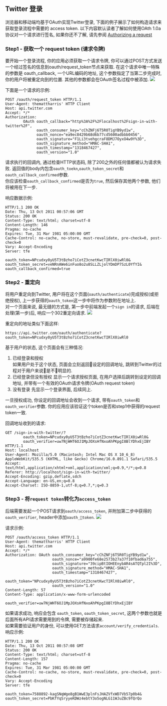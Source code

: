 ## Twitter 登录
浏览器和移动端均基于OAuth实现Twitter登录, 下面的例子展示了如何构造请求来获取登录流程中需要的 access token.
以下内容默认读者了解如何使用OAth 1.0a 协议对一个请求进行签名, 如果你还不了解, 请先参阅 [Authorizing a request](https://dev.twitter.com/oauth/overview/authorizing-requests)

### Step1 - 获取一个 request token (请求令牌)
要开始一个登录流程, 你的应用必须获取一个请求令牌, 你可以通过POST方式发送一个经过签名的信息到oauth/request_token节点来获取.
在这个请求中唯一特殊的参数是 oauth_callback, 一个URL编码的地址, 这个参数指定了当第二步完成时, 你的用户将被重定向到的位置. 其他的参数都会在OAuth签名过程中被添加.
![](https://g.twimg.com/dev/sites/default/files/images_documentation/sign-in-oauth-1_0.png)

下面是一个请求的示例:
```
POST /oauth/request_token HTTP/1.1
User-Agent: themattharris' HTTP Client
Host: api.twitter.com
Accept: */*
Authorization:
        OAuth oauth_callback="http%3A%2F%2Flocalhost%2Fsign-in-with-twitter%2F",
              oauth_consumer_key="cChZNFj6T5R0TigYB9yd1w",
              oauth_nonce="ea9ec8429b68d6b77cd5600adbbb0456",
              oauth_signature="F1Li3tvehgcraF8DMJ7OyxO4w9Y%3D",
              oauth_signature_method="HMAC-SHA1",
              oauth_timestamp="1318467427",
              oauth_version="1.0"
```
请求执行的回调内, 通过检查HTTP状态码, 除了200之外的任何值都被认为请求失败. 返回值的body内包含`oauth_toekn`,`oauth_token_secret`和`oauth_callback_confirmed`参数.  
你应该检查`oauth_callback_confirmed`是否为`true`, 然后保存其他两个参数, 他们将被用在下一步.

响应数据示例:
```
HTTP/1.1 200 OK
Date: Thu, 13 Oct 2011 00:57:06 GMT
Status: 200 OK
Content-Type: text/html; charset=utf-8
Content-Length: 146
Pragma: no-cache
Expires: Tue, 31 Mar 1981 05:00:00 GMT
Cache-Control: no-cache, no-store, must-revalidate, pre-check=0, post-check=0
Vary: Accept-Encoding
Server: tfe

oauth_token=NPcudxy0yU5T3tBzho7iCotZ3cnetKwcTIRlX0iwRl0&
oauth_token_secret=veNRnAWe6inFuo8o2u8SLLZLjolYDmDP7SzL0YfYI&
oauth_callback_confirmed=true
```

### Step2 - 重定向
将用户重定向到Twitter, 用户将在这个页面(`oauth/authenticate`)完成授权(或拒绝授权), 上一步获得的`oauth_token`这一步中将作为参数附在地址上.  
对一个页面来说, 最无缝的方式是, 第一步中前端发起一个`sign in`的请求, 后端在处理(第一步)后, 响应一个302重定向请求.
![](https://g.twimg.com/dev/sites/default/files/images_documentation/sign-in-oauth-2_0.png)

重定向的地址类似下面这样:
```
https://api.twitter.com/oauth/authenticate?oauth_token=NPcudxy0yU5T3tBzho7iCotZ3cnetKwcTIRlX0iwRl0
```
基于用户的状态, 这个页面会有三种情况:  
1. 已经登录和授权  
    如果用户处于这个状态, 页面会立刻返回设定的回调地址, 跳转到Twitter的过程对于用户来说是不明显的.
2. 已经登录但没有授权
    显示一个请求授权页面, 在用户选择后跳转到设定的回调地址, 并带有一个有效的OAuth请求令牌(OAuth request token)
3. 没有登录
    先显示一个登录界面, 后续同上.

一旦授权成功, 你设定的回调地址会收到一个请求, 带有`oauth_token`和`oauth_verifier`参数. 你的应用应该验证这个token是否和step1中获得的request token一致.

回调地址收到的请求:
```
GET /sign-in-with-twitter/?
        oauth_token=NPcudxy0yU5T3tBzho7iCotZ3cnetKwcTIRlX0iwRl0&
        oauth_verifier=uw7NjWHT6OJ1MpJOXsHfNxoAhPKpgI8BlYDhxEjIBY HTTP/1.1
Host: localhost
User-Agent: Mozilla/5.0 (Macintosh; Intel Mac OS X 10_6_8) AppleWebKit/535.5 (KHTML, like Gecko) Chrome/16.0.891.1 Safari/535.5
Accept: text/html,application/xhtml+xml,application/xml;q=0.9,*/*;q=0.8
Referer: http://localhost/sign-in-with-twitter/
Accept-Encoding: gzip,deflate,sdch
Accept-Language: en-US,en;q=0.8
Accept-Charset: ISO-8859-1,utf-8;q=0.7,*;q=0.3
```

### Step3 - 将`request token`转化为`access_token`  
后端需要发起一个POST请求到`oauth/access_token`, 并附加第二步中获得的`oauth_verifier`, header中添加`oauth_token`.
![](https://g.twimg.com/dev/sites/default/files/images_documentation/sign-in-oauth-3_0.png)

请求示例: 
```
POST /oauth/access_token HTTP/1.1
User-Agent: themattharris' HTTP Client
Host: api.twitter.com
Accept: */*
Authorization: OAuth oauth_consumer_key="cChZNFj6T5R0TigYB9yd1w",
                     oauth_nonce="a9900fe68e2573b27a37f10fbad6a755",
                     oauth_signature="39cipBtIOHEEnybAR4sATQTpl2I%3D",
                     oauth_signature_method="HMAC-SHA1",
                     oauth_timestamp="1318467427",
                     oauth_token="NPcudxy0yU5T3tBzho7iCotZ3cnetKwcTIRlX0iwRl0",
                     oauth_version="1.0"
Content-Length: 57
Content-Type: application/x-www-form-urlencoded

oauth_verifier=uw7NjWHT6OJ1MpJOXsHfNxoAhPKpgI8BlYDhxEjIBY
```
如果请求成功, 响应会包含 `oauth_token`, `oauth_token_secret`, 这两个参数也就是后面所有API请求需要用到的令牌, 需要被存储起来.  
如果需要验证用户的身份, 可以使用GET方法请求`account/verify_credentials`.  
响应示例:
```
HTTP/1.1 200 OK
Date: Thu, 13 Oct 2011 00:57:08 GMT
Status: 200 OK
Content-Type: text/html; charset=utf-8
Content-Length: 157
Pragma: no-cache
Expires: Tue, 31 Mar 1981 05:00:00 GMT
Cache-Control: no-cache, no-store, must-revalidate, pre-check=0, post-check=0
Vary: Accept-Encoding
Server: tfe

oauth_token=7588892-kagSNqWge8gB1WwE3plnFsJHAZVfxWD7Vb57p0b4&
oauth_token_secret=PbKfYqSryyeKDWz4ebtY3o5ogNLG11WJuZBc9fQrQo
```
